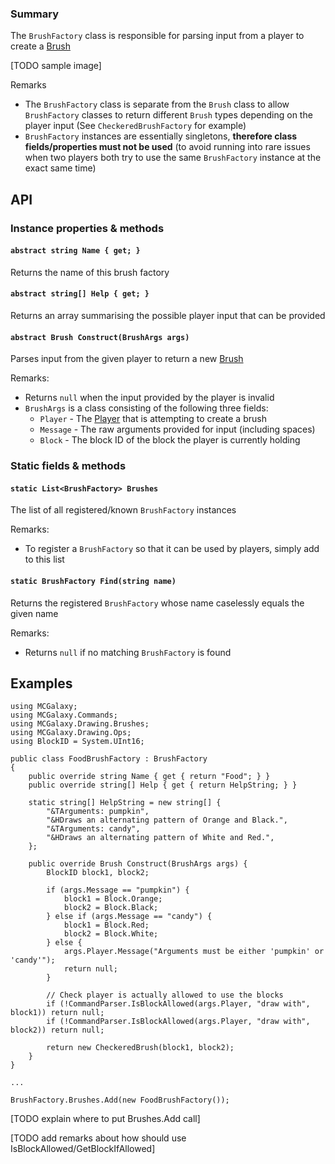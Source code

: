 ### Summary

The `BrushFactory` class is responsible for parsing input from a player to create a [Brush](/Drawing/Brush.md)

[TODO sample image]

Remarks
- The `BrushFactory` class is separate from the `Brush` class to allow `BrushFactory` classes to return
  different `Brush` types depending on the player input (See `CheckeredBrushFactory` for example)
- `BrushFactory` instances are essentially singletons, **therefore class fields/properties must not be used** 
  (to avoid running into rare issues when two players both try to use the same `BrushFactory` instance at the exact same time)

## API

### Instance properties & methods

#### `abstract string Name { get; }`

Returns the name of this brush factory

#### `abstract string[] Help { get; }`

Returns an array summarising the possible player input that can be provided

#### `abstract Brush Construct(BrushArgs args)`

Parses input from the given player to return a new [Brush](/Drawing/Brush.md)

Remarks:
- Returns `null` when the input provided by the player is invalid
- `BrushArgs` is a class consisting of the following three fields:
	* `Player` - The [Player](/Player/Player.md) that is attempting to create a brush
	* `Message` - The raw arguments provided for input (including spaces)
	* `Block` - The block ID of the block the player is currently holding
	
### Static fields & methods

#### `static List<BrushFactory> Brushes`

The list of all registered/known `BrushFactory` instances

Remarks:
- To register a `BrushFactory` so that it can be used by players, simply add to this list

#### `static BrushFactory Find(string name)`

Returns the registered `BrushFactory` whose name caselessly equals the given name

Remarks:
- Returns `null` if no matching `BrushFactory` is found

## Examples

```CSharp
using MCGalaxy;
using MCGalaxy.Commands;
using MCGalaxy.Drawing.Brushes;
using MCGalaxy.Drawing.Ops;
using BlockID = System.UInt16;

public class FoodBrushFactory : BrushFactory
{
	public override string Name { get { return "Food"; } }
	public override string[] Help { get { return HelpString; } }
	
	static string[] HelpString = new string[] {
		"&TArguments: pumpkin",
		"&HDraws an alternating pattern of Orange and Black.",
		"&TArguments: candy",
		"&HDraws an alternating pattern of White and Red.",
	};
	
	public override Brush Construct(BrushArgs args) {
		BlockID block1, block2;
		
		if (args.Message == "pumpkin") {
			block1 = Block.Orange;
			block2 = Block.Black;
		} else if (args.Message == "candy") {
			block1 = Block.Red;
			block2 = Block.White;
		} else {
			args.Player.Message("Arguments must be either 'pumpkin' or 'candy'");
			return null;
		}

		// Check player is actually allowed to use the blocks
		if (!CommandParser.IsBlockAllowed(args.Player, "draw with", block1)) return null;
		if (!CommandParser.IsBlockAllowed(args.Player, "draw with", block2)) return null;
		
		return new CheckeredBrush(block1, block2);
	}
}

...

BrushFactory.Brushes.Add(new FoodBrushFactory());
```
[TODO explain where to put Brushes.Add call]

[TODO add remarks about how should use IsBlockAllowed/GetBlockIfAllowed]
